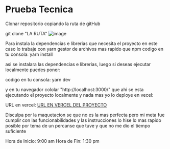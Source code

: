 # Prueba Tecnica

Clonar repositorio copiando la ruta de  gitHub 

git clone "LA RUTA"
![image](https://github.com/7Erick21/test-technical-attlaris/assets/122493655/0b0107d6-8c95-482b-8ebd-590a76872447)

Para instala la dependencias e librerias que necesita el proyecto en este caso lo trabaje con yarn gestor de archivos mas rapido que npm 
codigo en tu consola: yarn install

asi se instalara las dependencias e librerias, luego si deseas ejecutar localmente puedes poner:

codigo en tu consola: yarn dev

y en tu navegador cololar "http://localhost:3000/" que ahi se esta ejecutando el proyecto localmente y nada mas yo lo deploye en vecel:

URL en vercel: [URL EN VERCEL DEL PROYECTO](https://test-technical-attlaris.vercel.app/)

Disculpa por la maquetacion se que no es la mas perfecta pero mi meta fue cumplir con las funcionabilidades y las instrucciones lo hise lo mas rapido posible por tema de un percanse que tuve y que no me dio el tiempo suficiente 

Hora de Inicio: 9:00 am
Hora de Fin: 1:30 pm
